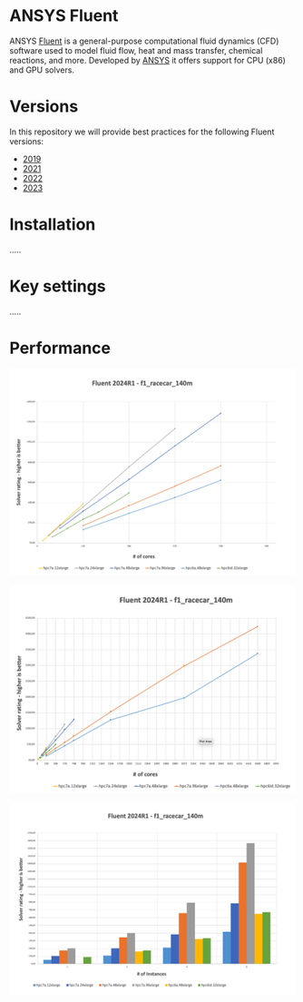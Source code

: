 # ANSYS Fluent

ANSYS [Fluent](https://www.ansys.com/products/fluids/ansys-fluent) is a general-purpose computational fluid dynamics (CFD) software used to model fluid flow, heat and mass transfer, chemical reactions, and more. 
Developed by [ANSYS](https://www.ansys.com/) it offers support for CPU (x86) and GPU solvers. 

# Versions

In this repository we will provide best practices for the following Fluent versions:
 * [2019](https://)
 * [2021](https://)
 * [2022](https://)
 * [2023](https://) 

# Installation

.....


# Key settings

.....


# Performance

![ANSYS Fluent f1_racecar_140m X core Performance](https://github.com/aws-samples/hpc-applications/blob/main/Doc/img/f1_racecar_140mXcore.png?raw=true)

![ANSYS Fluent f1_racecar_140m X core Performance at scale](https://github.com/aws-samples/hpc-applications/blob/main/Doc/img/f1_racecar_140mXcoreAtScale.png?raw=true)

![ANSYS Fluent f1_racecar_140m X instance Performance](https://github.com/aws-samples/hpc-applications/blob/main/Doc/img/f1_racecar_140mXinstance.png?raw=true)
